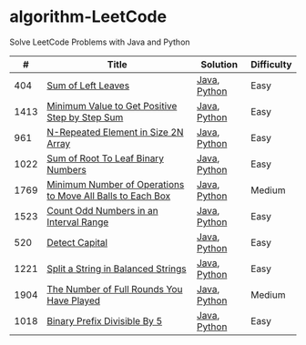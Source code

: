 # algorithm-LeetCode

Solve LeetCode Problems with Java and Python

| # | Title | Solution | Difficulty |
| - | ----- | -------- | ---------- |
| 404 | [Sum of Left Leaves](https://leetcode.com/problems/sum-of-left-leaves/) | [Java](./java/404/Solution.java), [Python](./python3/404/Solution.py) | Easy |
| 1413 | [Minimum Value to Get Positive Step by Step Sum](https://leetcode.com/problems/minimum-value-to-get-positive-step-by-step-sum/) | [Java](./java/1413/Solution.java), [Python](./python3/1413/Solution.py) | Easy |
| 961 | [N-Repeated Element in Size 2N Array](https://leetcode.com/problems/n-repeated-element-in-size-2n-array/) | [Java](./java/961/Solution.java), [Python](./python3/961/Solution.py) | Easy |
| 1022 | [Sum of Root To Leaf Binary Numbers](https://leetcode.com/problems/sum-of-root-to-leaf-binary-numbers/) | [Java](./java/1022/Solution.java), [Python](./python3/1022/Solution.py) | Easy |
| 1769 | [Minimum Number of Operations to Move All Balls to Each Box](https://leetcode.com/problems/minimum-number-of-operations-to-move-all-balls-to-each-box/) | [Java](./java/1769/Solution.java), [Python](./python3/1769/Solution.py) | Medium |
| 1523 | [Count Odd Numbers in an Interval Range](https://leetcode.com/problems/count-odd-numbers-in-an-interval-range/) | [Java](./java/1523/Solution.java), [Python](./python3/1523/Solution.py) | Easy |
| 520 | [Detect Capital](https://leetcode.com/problems/detect-capital/) | [Java](./java/520/Solution.java), [Python](./python3/520/Solution.py) | Easy |
| 1221 | [Split a String in Balanced Strings](https://leetcode.com/problems/split-a-string-in-balanced-strings/) | [Java](./java/1221/Solution.java), [Python](./python3/1221/Solution.py) | Easy |
| 1904 | [The Number of Full Rounds You Have Played](https://leetcode.com/problems/the-number-of-full-rounds-you-have-played/) | [Java](./java/1904/Solution.java), [Python](./python3/1904/Solution.py) | Medium |
| 1018 | [Binary Prefix Divisible By 5](https://leetcode.com/problems/binary-prefix-divisible-by-5/) | [Java](./java/1018/Solution.java), [Python](./python3/1018/Solution.py) | Easy |
